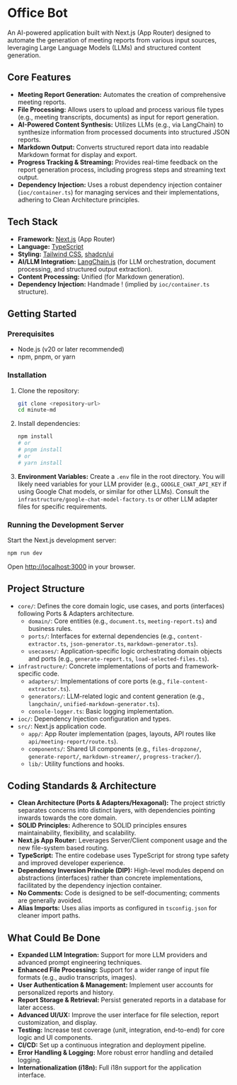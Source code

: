 # Office Bot

An AI-powered application built with Next.js (App Router) designed to automate the generation of meeting reports from various input sources, leveraging Large Language Models (LLMs) and structured content generation.

## Core Features

- **Meeting Report Generation:** Automates the creation of comprehensive meeting reports.
- **File Processing:** Allows users to upload and process various file types (e.g., meeting transcripts, documents) as input for report generation.
- **AI-Powered Content Synthesis:** Utilizes LLMs (e.g., via LangChain) to synthesize information from processed documents into structured JSON reports.
- **Markdown Output:** Converts structured report data into readable Markdown format for display and export.
- **Progress Tracking & Streaming:** Provides real-time feedback on the report generation process, including progress steps and streaming text output.
- **Dependency Injection:** Uses a robust dependency injection container (`ioc/container.ts`) for managing services and their implementations, adhering to Clean Architecture principles.

## Tech Stack

- **Framework:** [Next.js](https://nextjs.org/) (App Router)
- **Language:** [TypeScript](https://www.typescriptlang.org/)
- **Styling:** [Tailwind CSS](https://tailwindcss.com/), [shadcn/ui](https://ui.shadcn.com/)
- **AI/LLM Integration:** [LangChain.js](https://js.langchain.com/docs/) (for LLM orchestration, document processing, and structured output extraction).
- **Content Processing:** Unified (for Markdown generation).
- **Dependency Injection:** Handmade ! (implied by `ioc/container.ts` structure).

## Getting Started

### Prerequisites

- Node.js (v20 or later recommended)
- npm, pnpm, or yarn

### Installation

1.  Clone the repository:
    ```bash
    git clone <repository-url>
    cd minute-md
    ```
2.  Install dependencies:
    ```bash
    npm install
    # or
    # pnpm install
    # or
    # yarn install
    ```
3.  **Environment Variables:**
    Create a `.env` file in the root directory. You will likely need variables for your LLM provider (e.g., `GOOGLE_CHAT_API_KEY` if using Google Chat models, or similar for other LLMs). Consult the `infrastructure/google-chat-model-factory.ts` or other LLM adapter files for specific requirements.

### Running the Development Server

Start the Next.js development server:

```bash
npm run dev
```

Open [http://localhost:3000](http://localhost:3000) in your browser.

## Project Structure

- `core/`: Defines the core domain logic, use cases, and ports (interfaces) following Ports & Adapters architecture.
  - `domain/`: Core entities (e.g., `document.ts`, `meeting-report.ts`) and business rules.
  - `ports/`: Interfaces for external dependencies (e.g., `content-extractor.ts`, `json-generator.ts`, `markdown-generator.ts`).
  - `usecases/`: Application-specific logic orchestrating domain objects and ports (e.g., `generate-report.ts`, `load-selected-files.ts`).
- `infrastructure/`: Concrete implementations of ports and framework-specific code.
  - `adapters/`: Implementations of core ports (e.g., `file-content-extractor.ts`).
  - `generators/`: LLM-related logic and content generation (e.g., `langchain/`, `unified-markdown-generator.ts`).
  - `console-logger.ts`: Basic logging implementation.
- `ioc/`: Dependency Injection configuration and types.
- `src/`: Next.js application code.
  - `app/`: App Router implementation (pages, layouts, API routes like `api/meeting-report/route.ts`).
  - `components/`: Shared UI components (e.g., `files-dropzone/`, `generate-report/`, `markdown-streamer/`, `progress-tracker/`).
  - `lib/`: Utility functions and hooks.

## Coding Standards & Architecture

- **Clean Architecture (Ports & Adapters/Hexagonal):** The project strictly separates concerns into distinct layers, with dependencies pointing inwards towards the core domain.
- **SOLID Principles:** Adherence to SOLID principles ensures maintainability, flexibility, and scalability.
- **Next.js App Router:** Leverages Server/Client component usage and the new file-system based routing.
- **TypeScript:** The entire codebase uses TypeScript for strong type safety and improved developer experience.
- **Dependency Inversion Principle (DIP):** High-level modules depend on abstractions (interfaces) rather than concrete implementations, facilitated by the dependency injection container.
- **No Comments:** Code is designed to be self-documenting; comments are generally avoided.
- **Alias Imports:** Uses alias imports as configured in `tsconfig.json` for cleaner import paths.

## What Could Be Done

- **Expanded LLM Integration:** Support for more LLM providers and advanced prompt engineering techniques.
- **Enhanced File Processing:** Support for a wider range of input file formats (e.g., audio transcripts, images).
- **User Authentication & Management:** Implement user accounts for personalized reports and history.
- **Report Storage & Retrieval:** Persist generated reports in a database for later access.
- **Advanced UI/UX:** Improve the user interface for file selection, report customization, and display.
- **Testing:** Increase test coverage (unit, integration, end-to-end) for core logic and UI components.
- **CI/CD:** Set up a continuous integration and deployment pipeline.
- **Error Handling & Logging:** More robust error handling and detailed logging.
- **Internationalization (i18n):** Full i18n support for the application interface.
